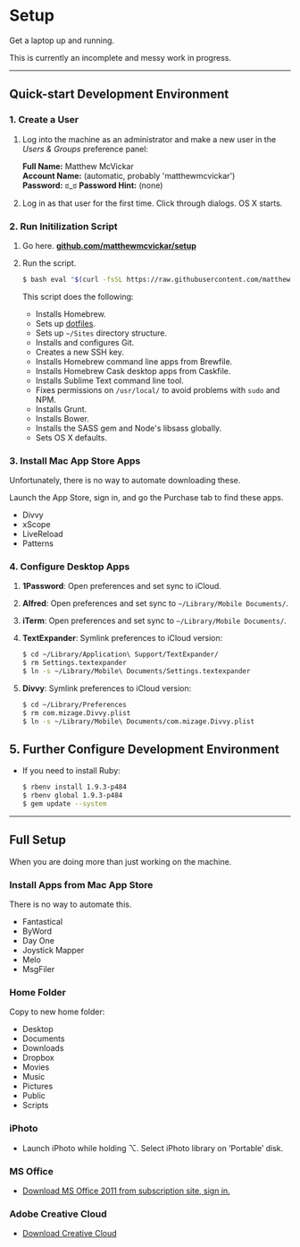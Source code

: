# Setup

Get a laptop up and running.

This is currently an incomplete and messy work in progress.

---

## Quick-start Development Environment

### 1. Create a User

1. Log into the machine as an administrator and make a new user in the *Users & Groups* preference panel:

    **Full Name:** Matthew McVickar  
    **Account Name:** (automatic, probably 'matthewmcvickar')  
    **Password:** ಠ_ಠ
    **Password Hint:** (none)

1. Log in as that user for the first time. Click through dialogs. OS X starts.


### 2. Run Initilization Script

1. Go here. **[github.com/matthewmcvickar/setup](http://github.com/matthewmcvickar/setup)**

1. Run the script.

    ```sh
    $ bash eval "$(curl -fsSL https://raw.githubusercontent.com/matthewmcvickar/setup/master/initialize.sh")
    ```

    This script does the following:

    - Installs Homebrew.
    - Sets up [dotfiles](http://github.com/matthewmcvickar/dotfiles).
    - Sets up `~/Sites` directory structure.
    - Installs and configures Git.
    - Creates a new SSH key.
    - Installs Homebrew command line apps from Brewfile.
    - Installs Homebrew Cask desktop apps from Caskfile.
    - Installs Sublime Text command line tool.
    - Fixes permissions on `/usr/local/` to avoid problems with `sudo` and NPM.
    - Installs Grunt.
    - Installs Bower.
    - Installs the SASS gem and Node's libsass globally.
    - Sets OS X defaults.


### 3. Install Mac App Store Apps

Unfortunately, there is no way to automate downloading these.

Launch the App Store, sign in, and go the Purchase tab to find these apps.

- Divvy
- xScope
- LiveReload
- Patterns


### 4. Configure Desktop Apps

1. **1Password**: Open preferences and set sync to iCloud.

1. **Alfred**: Open preferences and set sync to `~/Library/Mobile Documents/`.

1. **iTerm**: Open preferences and set sync to `~/Library/Mobile Documents/`.

1. **TextExpander**: Symlink preferences to iCloud version:

    ```sh
    $ cd ~/Library/Application\ Support/TextExpander/
    $ rm Settings.textexpander
    $ ln -s ~/Library/Mobile\ Documents/Settings.textexpander
    ```

1. **Divvy**: Symlink preferences to iCloud version:

    ```sh
    $ cd ~/Library/Preferences
    $ rm com.mizage.Divvy.plist
    $ ln -s ~/Library/Mobile\ Documents/com.mizage.Divvy.plist
    ```


## 5. Further Configure Development Environment

- If you need to install Ruby:

    ```sh
    $ rbenv install 1.9.3-p484
    $ rbenv global 1.9.3-p484 
    $ gem update --system
    ```


---


## Full Setup

When you are doing more than just working on the machine.


### Install Apps from Mac App Store

There is no way to automate this.

- Fantastical
- ByWord
- Day One
- Joystick Mapper
- Melo
- MsgFiler


### Home Folder

Copy to new home folder:

  - Desktop
  - Documents
  - Downloads
  - Dropbox
  - Movies
  - Music
  - Pictures
  - Public
  - Scripts
  

### iPhoto

- Launch iPhoto while holding ⌥. Select iPhoto library on ‘Portable’ disk.


### MS Office

- [Download MS Office 2011 from subscription site, sign in.](http://office.microsoft.com/en-us/home-premium/)


### Adobe Creative Cloud

- [Download Creative Cloud](http://www.adobe.com/products/creativecloud.html)
